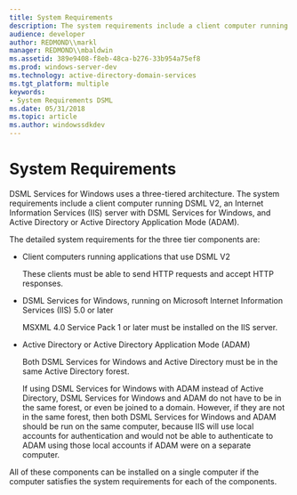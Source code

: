 ```yaml
---
title: System Requirements
description: The system requirements include a client computer running DSML V2, an Internet Information Services (IIS) server with DSML Services for Windows, and Active Directory or Active Directory Application Mode (ADAM).
audience: developer
author: REDMOND\\markl
manager: REDMOND\\mbaldwin
ms.assetid: 389e9408-f8eb-48ca-b276-33b954a75ef8
ms.prod: windows-server-dev
ms.technology: active-directory-domain-services
ms.tgt_platform: multiple
keywords:
- System Requirements DSML
ms.date: 05/31/2018
ms.topic: article
ms.author: windowssdkdev
---
```


# System Requirements

DSML Services for Windows uses a three-tiered architecture. The system requirements include a client computer running DSML V2, an Internet Information Services (IIS) server with DSML Services for Windows, and Active Directory or Active Directory Application Mode (ADAM).

The detailed system requirements for the three tier components are:

-   Client computers running applications that use DSML V2

    These clients must be able to send HTTP requests and accept HTTP responses.

-   DSML Services for Windows, running on Microsoft Internet Information Services (IIS) 5.0 or later

    MSXML 4.0 Service Pack 1 or later must be installed on the IIS server.

-   Active Directory or Active Directory Application Mode (ADAM)

    Both DSML Services for Windows and Active Directory must be in the same Active Directory forest.

    If using DSML Services for Windows with ADAM instead of Active Directory, DSML Services for Windows and ADAM do not have to be in the same forest, or even be joined to a domain. However, if they are not in the same forest, then both DSML Services for Windows and ADAM should be run on the same computer, because IIS will use local accounts for authentication and would not be able to authenticate to ADAM using those local accounts if ADAM were on a separate computer.

All of these components can be installed on a single computer if the computer satisfies the system requirements for each of the components.

 

 




